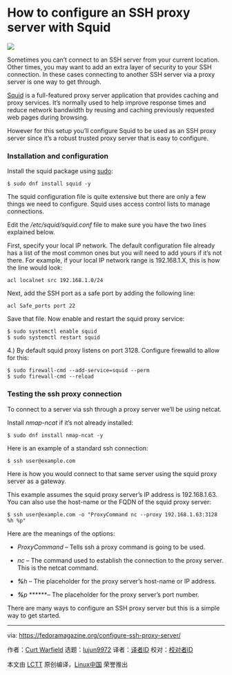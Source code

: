 [#]: collector: (lujun9972)
[#]: translator: ( )
[#]: reviewer: ( )
[#]: publisher: ( )
[#]: url: ( )
[#]: subject: (How to configure an SSH proxy server with Squid)
[#]: via: (https://fedoramagazine.org/configure-ssh-proxy-server/)
[#]: author: (Curt Warfield https://fedoramagazine.org/author/rcurtiswarfield/)

How to configure an SSH proxy server with Squid
======

![][1]

Sometimes you can’t connect to an SSH server from your current location. Other times, you may want to add an extra layer of security to your SSH connection. In these cases connecting to another SSH server via a proxy server is one way to get through.

[Squid][2] is a full-featured proxy server application that provides caching and proxy services. It’s normally used to help improve response times and reduce network bandwidth by reusing and caching previously requested web pages during browsing.

However for this setup you’ll configure Squid to be used as an SSH proxy server since it’s a robust trusted proxy server that is easy to configure.

### Installation and configuration

Install the squid package using [sudo][3]:

```
$ sudo dnf install squid -y
```

The squid configuration file is quite extensive but there are only a few things we need to configure. Squid uses access control lists to manage connections.

Edit the _/etc/squid/squid.conf_ file to make sure you have the two lines explained below.

First, specify your local IP network. The default configuration file already has a list of the most common ones but you will need to add yours if it’s not there. For example, if your local IP network range is 192.168.1.X, this is how the line would look:

```
acl localnet src 192.168.1.0/24
```

Next, add the SSH port as a safe port by adding the following line:

```
acl Safe_ports port 22
```

Save that file. Now enable and restart the squid proxy service:

```
$ sudo systemctl enable squid
$ sudo systemctl restart squid
```

4.) By default squid proxy listens on port 3128. Configure firewalld to allow for this:

```
$ sudo firewall-cmd --add-service=squid --perm
$ sudo firewall-cmd --reload
```

### Testing the ssh proxy connection

To connect to a server via ssh through a proxy server we’ll be using netcat.

Install _nmap-ncat_ if it’s not already installed:

```
$ sudo dnf install nmap-ncat -y
```

Here is an example of a standard ssh connection:

```
$ ssh user@example.com
```

Here is how you would connect to that same server using the squid proxy server as a gateway.

This example assumes the squid proxy server’s IP address is 192.168.1.63. You can also use the host-name or the FQDN of the squid proxy server:

```
$ ssh user@example.com -o "ProxyCommand nc --proxy 192.168.1.63:3128 %h %p"
```

Here are the meanings of the options:

  * _ProxyCommand_ – Tells ssh a proxy command is going to be used.


  * _nc_ – The command used to establish the connection to the proxy server. This is the netcat command.


  * ***%***_h_ – The placeholder for the proxy server’s host-name or IP address.


  * ***%***_p_ ******– The placeholder for the proxy server’s port number.



There are many ways to configure an SSH proxy server but this is a simple way to get started.

--------------------------------------------------------------------------------

via: https://fedoramagazine.org/configure-ssh-proxy-server/

作者：[Curt Warfield][a]
选题：[lujun9972][b]
译者：[译者ID](https://github.com/译者ID)
校对：[校对者ID](https://github.com/校对者ID)

本文由 [LCTT](https://github.com/LCTT/TranslateProject) 原创编译，[Linux中国](https://linux.cn/) 荣誉推出

[a]: https://fedoramagazine.org/author/rcurtiswarfield/
[b]: https://github.com/lujun9972
[1]: https://fedoramagazine.org/wp-content/uploads/2020/07/squid_ssh_proxy-816x345.png
[2]: http://www.squid-cache.org/
[3]: https://fedoramagazine.org/howto-use-sudo/
